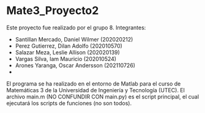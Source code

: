 # Mate3_Proyecto2
Este proyecto fue realizado por el grupo 8.
Integrantes:
- Santillan Mercado, Daniel Wilmer (202020212)
- Perez Gutierrez, Dilan Adolfo (202010570)
- Salazar Meza, Leslie Allison (202020139)
- Vargas Silva, Iam Mauricio (202010524)
- Arones Yaranga, Oscar Andersson (202110726)
- 
El programa se ha realizado en el entorno de Matlab para el curso de Matemáticas 3 de la Universidad de
Ingeniería y Tecnología (UTEC). El archivo main.m (NO CONFUNDIR CON main.py) es el script principal,
el cual ejecutará los scripts de funciones (no son todos).
